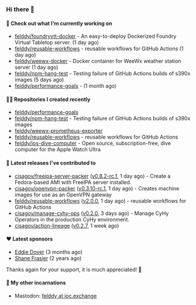 ### Hi there 👋

#### 👷 Check out what I'm currently working on

- [felddy/foundryvtt-docker](https://github.com/felddy/foundryvtt-docker) - An easy-to-deploy Dockerized Foundry Virtual Tabletop server. (1 day ago)
- [felddy/reusable-workflows](https://github.com/felddy/reusable-workflows) - reusable workflows for GitHub Actions (1 day ago)
- [felddy/weewx-docker](https://github.com/felddy/weewx-docker) - Docker container for WeeWx weather station server (1 day ago)
- [felddy/npm-hang-test](https://github.com/felddy/npm-hang-test) - Testing failure of GitHub Actions builds of s390x images (5 days ago)
- [felddy/performance-goals](https://github.com/felddy/performance-goals) -  (1 month ago)

#### 👨‍💻 Repositories I created recently

- [felddy/performance-goals](https://github.com/felddy/performance-goals)
- [felddy/npm-hang-test](https://github.com/felddy/npm-hang-test) - Testing failure of GitHub Actions builds of s390x images
- [felddy/weewx-prometheus-exporter](https://github.com/felddy/weewx-prometheus-exporter)
- [felddy/reusable-workflows](https://github.com/felddy/reusable-workflows) - reusable workflows for GitHub Actions
- [felddy/ios-dive-computer](https://github.com/felddy/ios-dive-computer) - Open source, subscription-free, dive computer for the Apple Watch Ultra

#### 🚀 Latest releases I've contributed to

- [cisagov/freeipa-server-packer](https://github.com/cisagov/freeipa-server-packer) ([v0.8.2-rc.1](https://github.com/cisagov/freeipa-server-packer/releases/tag/v0.8.2-rc.1), 1 day ago) - Create a Fedora-based AMI with FreeIPA server installed.
- [cisagov/openvpn-packer](https://github.com/cisagov/openvpn-packer) ([v0.3.10-rc.1](https://github.com/cisagov/openvpn-packer/releases/tag/v0.3.10-rc.1), 1 day ago) - Creates machine images for use as an OpenVPN gateway
- [felddy/reusable-workflows](https://github.com/felddy/reusable-workflows) ([v2.0.0](https://github.com/felddy/reusable-workflows/releases/tag/v2.0.0), 1 day ago) - reusable workflows for GitHub Actions
- [cisagov/manage-cyhy-ops](https://github.com/cisagov/manage-cyhy-ops) ([v0.2.0](https://github.com/cisagov/manage-cyhy-ops/releases/tag/v0.2.0), 3 days ago) - Manage CyHy Operators in the production CyHy environment.
- [cisagov/action-lineage](https://github.com/cisagov/action-lineage) ([v0.2.7](https://github.com/cisagov/action-lineage/releases/tag/v0.2.7), 1 week ago)

#### ❤️ Latest sponsors
- [Eddie Dover](https://github.com/EddieDover) (3 months ago)
- [Shane Frasier](https://github.com/jsf9k) (2 years ago)

Thanks again for your support, it is much appreciated! 🙏

#### 🐋 My other incarnations
- Mastodon: <a rel="me" href="https://ioc.exchange/@felddy">felddy at ioc.exchange</a>
